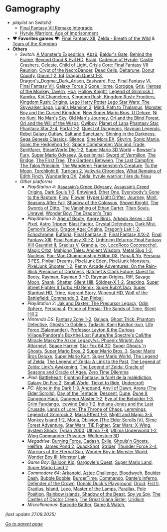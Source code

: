# Gamography

* *playlist* on Switch2
  * [Final Fantasy VII Remake Integrade](https://fr.wikipedia.org/wiki/Final_Fantasy_VII_Remake),
  * [Hyrule Warriors: Age of Imprisonment](https://en.wikipedia.org/wiki/Hyrule_Warriors:_Age_of_Imprisonment)
* :heart: **Favorites games** :heart::
  [Final Fantasy XII](https://en.wikipedia.org/wiki/Final_Fantasy_XII),
  [Zelda - Breath of the Wild](https://en.wikipedia.org/wiki/The_Legend_of_Zelda:_Breath_of_the_Wild)
  & [Tears of the Kingdom](https://en.wikipedia.org/wiki/The_Legend_of_Zelda:_Tears_of_the_Kingdom)
* **Others**
  * _Switch_:
    [A Monster's Expedition](https://www.monsterexpedition.com/),
    [Abzû](https://en.wikipedia.org/wiki/Abz%C3%BB),
    [Baldur's Gate](https://en.wikipedia.org/wiki/Baldur%27s_Gate),
    [Behind the Frame](https://en.wikipedia.org/wiki/Behind_the_Frame%3A_The_Finest_Scenery),
    [Beyond Good & Evil HD](https://en.wikipedia.org/wiki/Beyond_Good_%26_Evil_(video_game)),
    [Braid](https://en.wikipedia.org/wiki/Braid_(video_game)),
    [Cadence of Hyrule](https://en.wikipedia.org/wiki/Cadence_of_Hyrule),
    [Castle Crashers](https://en.wikipedia.org/wiki/Castle_Crashers),
    [Celeste](https://en.wikipedia.org/wiki/Celeste_(video_game)),
    [Child of Light](https://en.wikipedia.org/wiki/Child_of_Light),
    [Crisis Core: Final Fantasy VII Reunion](https://en.wikipedia.org/wiki/Crisis_Core:_Final_Fantasy_VII),
    [Crypt of the NecroDancer](https://en.wikipedia.org/wiki/Crypt_of_the_NecroDancer),
    [Dead Cells](https://en.wikipedia.org/wiki/Dead_Cells),
    [Deltarune](https://en.wikipedia.org/wiki/Deltarune),
    [Donut County](https://en.wikipedia.org/wiki/Donut_County),
    [Doom 1,2, 64](https://en.wikipedia.org/wiki/Doom_(1993_video_game))
    [Dragon Quest 1-3](https://en.wikipedia.org/wiki/Dragon_Quest),
    [Dragon's_Dogma:_Dark_Arisen](https://en.wikipedia.org/wiki/Dragon%27s_Dogma#Dragon's_Dogma:_Dark_Arisen),
    [Eastward](https://en.wikipedia.org/wiki/Eastward_(video_game)),
    [Fez](https://en.wikipedia.org/wiki/Fez_(video_game)),
    [Final Fantasy VI](https://en.wikipedia.org/wiki/Final_Fantasy_VI),
    [Final Fantasy VII](https://en.wikipedia.org/wiki/Final_Fantasy_VII),
    [Galaxy Force 2](https://en.wikipedia.org/wiki/Galaxy_Force)
    [Gone Home](https://en.wikipedia.org/wiki/Gone_Home),
    [Gorogoa](https://en.wikipedia.org/wiki/Gorogoa),
    [Gris](https://en.wikipedia.org/wiki/Gris),
    [Heroes of the Monkey Tavern](https://heroesofthemonkeytavern.com/),
    [Hoa](https://www.hoathegame.com/),
    [Hollow Knight](https://en.wikipedia.org/wiki/Hollow_Knight),
    [Legend of Grimrock 1](https://en.wikipedia.org/wiki/Legend_of_Grimrock),
    [Kamiko](https://en.wikipedia.org/wiki/Kamiko),
    [Kid Chameleon](https://en.wikipedia.org/wiki/Kid_Chameleon),
    [Kingdom Rush, Kingdom Rush: Frontiers](https://en.wikipedia.org/wiki/Kingdom_Rush),
    [Kingdom Rush: Origins](https://en.wikipedia.org/wiki/Kingdom_Rush:_Origins),
    [Lego Harry Potter](https://en.wikipedia.org/wiki/Lego_Harry_Potter:_Years_1%E2%80%934)
    [Lego Star Wars: The Skywalker Saga](https://en.wikipedia.org/wiki/Lego_Star_Wars:_The_Skywalker_Saga),
    [Luigi's Mansion 3](https://en.wikipedia.org/wiki/Luigi%27s_Mansion_3),
    [Mind: Path to Thalamus](https://en.wikipedia.org/wiki/Mind:_Path_to_Thalamus),
    [Monster Boy and the Cursed Kingdom](https://en.wikipedia.org/wiki/Monster_Boy_and_the_Cursed_Kingdom),
    [New Super Mario Bros. U Deluxe](https://en.wikipedia.org/wiki/New_Super_Mario_Bros._U),
    [Ni no Kuni](https://en.wikipedia.org/wiki/Ni_no_Kuni),
    [No Man's Sky](https://en.wikipedia.org/wiki/No_Man%27s_Sky),
    [Old Man's Journey](https://en.wikipedia.org/wiki/Old_Man%27s_Journey),
    [Ori and the Blind Forest](https://en.wikipedia.org/wiki/Ori_and_the_Blind_Forest),
    [Ori and the Will of the Wisps](https://en.wikipedia.org/wiki/Ori_and_the_Will_of_the_Wisps),
    [Owlboy](https://en.wikipedia.org/wiki/Owlboy),
    [Planet of Lana](https://en.wikipedia.org/wiki/Planet_of_Lana)
    [Phantasy Star](https://en.wikipedia.org/wiki/Phantasy_Star_(video_game)),
    [Phantasy Star 2-4](https://en.wikipedia.org/wiki/Phantasy_Star_II),
    [Portal 1-2](https://en.wikipedia.org/wiki/Portal_(video_game)),
    [Quest of Dungeons](https://en.wikipedia.org/wiki/Quest_of_Dungeons),
    [Rayman Legends](https://en.wikipedia.org/wiki/Rayman_Legends),
    [Rebel Galaxy Outlaw](https://en.wikipedia.org/wiki/Rebel_Galaxy_Outlaw),
    [Salt and Sanctuary](https://en.wikipedia.org/wiki/Salt_and_Sanctuary),
    [Shining in the Darkness](https://en.wikipedia.org/wiki/Shining_in_the_Darkness),
    [Sega Genesis Classics](https://en.wikipedia.org/wiki/Sega_Genesis_Classics),
    [Silence](https://en.wikipedia.org/wiki/Silence_(video_game)),
    [Sine Mora EX](https://en.wikipedia.org/wiki/Sine_Mora),
    [Skyrim](https://en.wikipedia.org/wiki/The_Elder_Scrolls_V:_Skyrim),
    [Sonic Mania](https://en.wikipedia.org/wiki/Sonic_Mania),
    [Sonic the Hedgehog 1-2](https://en.wikipedia.org/wiki/Sonic_the_Hedgehog_(1991_video_game)),
    [Space Commander: War and Trade](https://store.steampowered.com/app/1449750/Space_Commander_War_and_Trade/),
    [Spiritfarer](https://en.wikipedia.org/wiki/Spiritfarer),
    [SteamWorld Dig 1-2](https://en.wikipedia.org/wiki/SteamWorld_Dig),
    [Super Mario 3D World](https://en.wikipedia.org/wiki/Super_Mario_3D_World) +
    [Bowser's Fury](https://en.wikipedia.org/wiki/Bowser%27s_Fury),
    [Super Mario Odyssey](https://en.wikipedia.org/wiki/Super_Mario_Odyssey),
    [Superliminal](https://en.wikipedia.org/wiki/Superliminal),
    [Sword of Vermilion](https://en.wikipedia.org/wiki/Sword_of_Vermilion),
    [The Bridge](https://en.wikipedia.org/wiki/The_Bridge_(video_game)),
    [The First Tree](https://en.wikipedia.org/wiki/The_First_Tree),
    [The Gardens Between](https://en.wikipedia.org/wiki/The_Gardens_Between),
    [The Last Campfire](https://en.wikipedia.org/wiki/The_Last_Campfire),
    [The Talos Principle](https://en.wikipedia.org/wiki/The_Talos_Principle),
    [The Wanderer: Frankenstein’s Creature](https://store.steampowered.com/app/966670/The_Wanderer_Frankensteins_Creature/),
    [To the Moon](https://en.wikipedia.org/wiki/To_the_Moon),
    [Torchlight II](https://en.wikipedia.org/wiki/Torchlight_II),
    [Turrican 2](https://www.lemon64.com/game/turrican-2),
    [Valkyria Chronicles](https://en.wikipedia.org/wiki/Valkyria_Chronicles_(video_game)),
    [What Remains of Edith Finch](https://en.wikipedia.org/wiki/What_Remains_of_Edith_Finch),
    [Wunderling DX](https://store.steampowered.com/app/732930/Wunderling_DX/),
    [Zelda: hyrule warrior: l'ère du fléau](https://en.wikipedia.org/wiki/Hyrule_Warriors:_Age_of_Calamity)
  * _Other platforms_
    * _PlayStation 4_:
      [Assassin’s Creed Odyssey](https://fr.wikipedia.org/wiki/Assassin%27s_Creed_Odyssey),
      [Assassin’s Creed Origins](https://fr.wikipedia.org/wiki/Assassin%27s_Creed_Origins),
      [Dark Souls 1-3](https://fr.wikipedia.org/wiki/Dark_Souls),
      [Entwined](https://en.wikipedia.org/wiki/Entwined_(video_game)),
      [Ether One](https://en.wikipedia.org/wiki/Ether_One),
      [Everybody's Gone to the Rapture](https://en.wikipedia.org/wiki/Everybody%27s_Gone_to_the_Rapture),
      [Flow](https://en.wikipedia.org/wiki/Flow_(video_game)),
      [Flower](https://en.wikipedia.org/wiki/Flower_(video_game)),
      [Hyper Light Drifter](https://en.wikipedia.org/wiki/Hyper_Light_Drifter),
      [Journey](https://en.wikipedia.org/wiki/Journey_(2012_video_game)),
      [Minit](https://en.wikipedia.org/wiki/Minit),
      [Seasons After Fall](https://en.wikipedia.org/wiki/Seasons_After_Fall),
      [Shadow of the Colossus](https://en.wikipedia.org/wiki/Shadow_of_the_Colossus),
      [Shovel Knight](https://en.wikipedia.org/wiki/Shovel_Knight),
      [The Swords of Ditto](https://en.wikipedia.org/wiki/The_Swords_of_Ditto),
      [The Vanishing of Ethan Carter](https://en.wikipedia.org/wiki/The_Vanishing_of_Ethan_Carter),
      [Titan Souls](https://en.wikipedia.org/wiki/Titan_Souls),
      [Unravel](https://en.wikipedia.org/wiki/Unravel_(video_game)),
      [Wonder Boy: The Dragon's Trap](https://en.wikipedia.org/wiki/Wonder_Boy:_The_Dragon%27s_Trap)
    * _PlayStation 3_:
      [Age of Booty](https://en.wikipedia.org/wiki/Age_of_Booty),
      [Angry Birds](https://en.wikipedia.org/wiki/Angry_Birds),
      [Arkedo Series - 03 Pixel](https://www.pastagames.com/arkedo-series-03-pixel/),
      [Astro Tripper](https://store.steampowered.com/app/110600/Astro_Tripper/),
      [Blast Factor](https://en.wikipedia.org/wiki/Blast_Factor),
      [Crystal Defenders](https://en.wikipedia.org/wiki/Crystal_Defenders),
      [Dark Mist](https://en.wikipedia.org/wiki/Dark_Mist),
      [Demon’s Souls](https://en.wikipedia.org/wiki/Demon%27s_Souls),
      [Dragon Age: Origins](https://en.wikipedia.org/wiki/Dragon_Age:_Origins),
      [Dragon’s Lair 1-2](https://en.wikipedia.org/wiki/Dragon%27s_Lair),
      [Echochrome](https://en.wikipedia.org/wiki/Echochrome),
      [Eufloria](https://en.wikipedia.org/wiki/Eufloria),
      [Final Fantasy IX](https://en.wikipedia.org/wiki/Final_Fantasy_IX),
      [Final Fantasy X/X-2](https://en.wikipedia.org/wiki/Final_Fantasy_X/X-2_HD_Remaster),
      [Final Fantasy XIII](https://en.wikipedia.org/wiki/Final_Fantasy_XIII),
      [Final Fantasy XIII-2](https://en.wikipedia.org/wiki/Final_Fantasy_XIII-2),
      [Lightning Returns: Final Fantasy XIII](https://en.wikipedia.org/wiki/Lightning_Returns:_Final_Fantasy_XIII)
      [Gauntlet II](https://en.wikipedia.org/wiki/Gauntlet_II),
      [Gradius V](https://en.wikipedia.org/wiki/Gradius_V),
      [Grandia](https://en.wikipedia.org/wiki/Grandia),
      [Ico](https://en.wikipedia.org/wiki/Ico),
      [LocoRoco Cocoreccho!](https://en.wikipedia.org/wiki/LocoRoco_Cocoreccho!),
      [Magic Orbz](https://en.wikipedia.org/wiki/Magic_Orbz),
      [Mahjong Tales: Ancient Wisdom](https://en.wikipedia.org/wiki/Mahjong_Tales:_Ancient_Wisdom),
      [Metal Slug 1-2](https://en.wikipedia.org/wiki/Metal_Slug),
      [Nucleus](https://en.wikipedia.org/wiki/Nucleus_(video_game)),
      [Pac-Man Championship Editon DX](https://en.wikipedia.org/wiki/Pac-Man_Championship_Edition_DX),
      [Papa & Yo](https://en.wikipedia.org/wiki/Papo_%26_Yo),
      [Persona 3 FES](https://en.wikipedia.org/wiki/Persona_3#Persona_3_FES),
      [Pinball Dreams](https://en.wikipedia.org/wiki/Pinball_Dreams),
      [PixelJunk Eden](https://en.wikipedia.org/wiki/PixelJunk_Eden),
      [PixelJunk Monsters](https://en.wikipedia.org/wiki/PixelJunk_Monsters),
      [PixelJunk Shooter 1-2](https://en.wikipedia.org/wiki/PixelJunk_Shooter),
      [Penny Arcade Adventures: On the Rain-Slick Precipice of Darkness](https://en.wikipedia.org/wiki/Penny_Arcade_Adventures:_On_the_Rain-Slick_Precipice_of_Darkness),
      [Ratchet & Clank Future: Quest for Booty](https://en.wikipedia.org/wiki/Ratchet_%26_Clank_Future:_Quest_for_Booty),
      [Rayman](https://en.wikipedia.org/wiki/Rayman_(video_game)),
      [Rayman 3 HD](https://en.wikipedia.org/wiki/Rayman_3:_Hoodlum_Havoc#HD_version),
      [Rayman Origins](https://en.wikipedia.org/wiki/Rayman_Origins),
      Riff,
      [Savage Moon](https://en.wikipedia.org/wiki/Savage_Moon),
      [Shank](https://en.wikipedia.org/wiki/Shank_(video_game)),
      [Shatter](https://en.wikipedia.org/wiki/Shatter_(video_game)),
      [Silent Hill](https://en.wikipedia.org/wiki/Silent_Hill_(video_game)),
      [Söldner-X 1-2](https://en.wikipedia.org/wiki/S%C3%B6ldner-X:_Himmelsst%C3%BCrmer),
      [Stacking](https://en.wikipedia.org/wiki/Stacking_(video_game)),
      [Super Street Fighter II Turbo HD Remix](https://en.wikipedia.org/wiki/Super_Street_Fighter_II_Turbo_HD_Remix),
      [Super Rub'A'Dub](https://en.wikipedia.org/wiki/Super_Rub_%27a%27_Dub),
      [Super Stardust HD](https://en.wikipedia.org/wiki/Super_Stardust_HD),
      [Trine](https://en.wikipedia.org/wiki/Trine_(video_game)),
      [Vagrant Story](https://en.wikipedia.org/wiki/Vagrant_Story),
      [Wipeout HD](https://en.wikipedia.org/wiki/Wipeout_HD),
      [Wolf of the Battlefield: Commando 3](https://en.wikipedia.org/wiki/Wolf_of_the_Battlefield:_Commando_3),
      [Zen Pinball](https://en.wikipedia.org/wiki/Zen_Pinball)
    * _PlayStation 2_:
      [Jak and Daxter: The Precursor Legacy](https://en.wikipedia.org/wiki/Jak_and_Daxter:_The_Precursor_Legacy), 
      [Odin Sphere](https://en.wikipedia.org/wiki/Odin_Sphere),
      [Persona 4](https://en.wikipedia.org/wiki/Persona_4),
      [Prince of Persia: The Sands of Time](https://en.wikipedia.org/wiki/Prince_of_Persia:_The_Sands_of_Time),
      [Silent Hill 2](https://en.wikipedia.org/wiki/Silent_Hill_2)
    * _Nintendo DS_:
      [Fantasy Zone 1-2](https://en.wikipedia.org/wiki/Fantasy_Zone),
      [Galaga](https://en.wikipedia.org/wiki/Galaga),
      [Ghost Trick: Phantom Detective](https://en.wikipedia.org/wiki/Ghost_Trick:_Phantom_Detective),
      [Ghosts 'n Goblins](https://en.wikipedia.org/wiki/Ghosts_%27n_Goblins),
      [Tadashii Kanji Kakitori-kun](https://tcrf.net/DS_Kageyama_Method:_Tadashii_Kanji_Kakitori-kun_-_Kondo_wa_Kanken_Taisaku_Dayo!),
      [Life Force (Salamander)](https://en.wikipedia.org/wiki/Salamander_(video_game)),
      [Professor Layton & the Curious Village/Pandora's Box/the Lost Future/the Spectre's Call/the Miracle Mask/the Azran Legacy/vs. Phoenix Wright: Ace Attorney)](https://en.wikipedia.org/wiki/Professor_Layton),
      [Space Harrier](https://en.wikipedia.org/wiki/Space_Harrier),
      [Star Fox 64 3D](https://en.wikipedia.org/wiki/Star_Fox_64_3D),
      [Super Ghouls 'n Ghosts](https://en.wikipedia.org/wiki/Super_Ghouls_%27n_Ghosts),
      [Super Mario Bros. 2](https://en.wikipedia.org/wiki/Super_Mario_Bros._2)
      [Super Mario Bros. 3](https://en.wikipedia.org/wiki/Super_Mario_Bros._3),
      [Super Mario Bros Deluxe](https://en.wikipedia.org/wiki/Super_Mario_Bros.#Super_Mario_Bros._Deluxe),
      [Super Mario Kart](https://en.wikipedia.org/wiki/Super_Mario_Kart),
      [Super Mario World](https://en.wikipedia.org/wiki/Super_Mario_World),
      [The Legend of Zelda](https://en.wikipedia.org/wiki/The_Legend_of_Zelda_(video_game)),
      [The Legend of Zelda: A Link to the Past](https://en.wikipedia.org/wiki/The_Legend_of_Zelda:_A_Link_to_the_Past),
      [The Legend of Zelda: Link's Awakening](https://en.wikipedia.org/wiki/The_Legend_of_Zelda:_Link%27s_Awakening),
      [The Legend of Zelda: Oracle of Seasons and Oracle of Ages](https://en.wikipedia.org/wiki/The_Legend_of_Zelda:_Oracle_of_Seasons_and_Oracle_of_Ages),
      [Zero Time Dilemma](https://en.wikipedia.org/wiki/Zero_Time_Dilemma)
    * _iPad_:
      [Battleheart](https://en.wikipedia.org/wiki/Battleheart),
      [Fighting Fantasy: la forêt de la malédiction](https://en.wikipedia.org/wiki/Fighting_Fantasy#Video_games),
      [Galaxy On Fire 2](https://en.wikipedia.org/wiki/Galaxy_On_Fire_2),
      [Small World](https://store.steampowered.com/app/235620/Small_World/?l=french),
      [Ticket to Ride](https://en.wikipedia.org/wiki/Ticket_to_Ride_(video_game)),
      [Undercroft](https://www.dungeoncrawlers.org/game/undercroft/)
    * _PC_:
      [Alone in the Dark 1-3](https://en.wikipedia.org/wiki/Alone_in_the_Dark),
      [Angband](https://en.wikipedia.org/wiki/Angband_(video_game)),
      [Anvil of Dawn](https://en.wikipedia.org/wiki/Anvil_of_Dawn),
      [Arena (The Elder Scrolls)](https://en.wikipedia.org/wiki/The_Elder_Scrolls:_Arena),
      [Day of the Tentacle](https://fr.wikipedia.org/wiki/Day_of_the_Tentacle),
      [Descent](https://en.wikipedia.org/wiki/Descent_(video_game)),
      [Dune](https://en.wikipedia.org/wiki/Dune_(video_game)),
      [Dune II](https://en.wikipedia.org/wiki/Dune_II),
      [Dungeon Hack](https://en.wikipedia.org/wiki/Dungeon_Hack),
      [Dungeon Master 1-2](https://en.wikipedia.org/wiki/Dungeon_Master_(video_game)),
      [Eye of the Beholder 1-3](https://en.wikipedia.org/wiki/Eye_of_the_Beholder_(video_game)),
      [Grim Fandango](https://en.wikipedia.org/wiki/Grim_Fandango),
      [Icewind Dale 1-2](https://en.wikipedia.org/wiki/Icewind_Dale),
      [Indiana Jones and the Last Crusade](https://en.wikipedia.org/wiki/Indiana_Jones_and_the_Last_Crusade:_The_Graphic_Adventure),
      [Lands of Lore: The Throne of Chaos](https://en.wikipedia.org/wiki/Lands_of_Lore:_The_Throne_of_Chaos),
      [Lemmings](https://en.wikipedia.org/wiki/Lemmings_(video_game)),
      [Legend of Grimrock 2](https://en.wikipedia.org/wiki/Legend_of_Grimrock),
      [Mass Effect 1-3](https://en.wikipedia.org/wiki/Mass_Effect_(video_game)),
      [Might and Magic 3-5](https://en.wikipedia.org/wiki/Might_and_Magic),
      [Monkey Island 1-2](https://en.wikipedia.org/wiki/Monkey_Island),
      [Moria](https://en.wikipedia.org/wiki/Moria_(1983_video_game)),
      [Oblivion (The Elder Scrolls IV)](https://en.wikipedia.org/wiki/The_Elder_Scrolls_IV:_Oblivion),
      [Slime Forest Adventure](https://lrnj.com/),
      [Star Wars: TIE Fighter](https://en.wikipedia.org/wiki/Star_Wars:_TIE_Fighter),
      [Star Wars: X-Wing](https://en.wikipedia.org/wiki/Star_Wars:_X-Wing_(video_game)),
      [System Shock](https://en.wikipedia.org/wiki/System_Shock),
      [Tyrian 2000](https://en.wikipedia.org/wiki/Tyrian_(video_game)),
      [Ultima 7-8](https://en.wikipedia.org/wiki/Ultima_VII:_The_Black_Gate),
      [Ultima Underworld 1-2](https://en.wikipedia.org/wiki/Ultima_Underworld:_The_Stygian_Abyss),
      [Wing Commander: Privateer](https://en.wikipedia.org/wiki/Wing_Commander:_Privateer),
      [Wolfenstein 3D](https://en.wikipedia.org/wiki/Wolfenstein_3D)
    * _Megadrive_:
      [Burning Force](https://en.wikipedia.org/wiki/Burning_Force),
      [Cadash](https://en.wikipedia.org/wiki/Cadash),
      [Exile](https://en.wikipedia.org/wiki/Exile_(1988_video_game_series)),
      [Ghouls'n Ghosts](https://en.wikipedia.org/wiki/Ghouls_%27n_Ghosts),
      [Hellfire](https://en.wikipedia.org/wiki/Hellfire_(video_game)),
      [James Pond 2](https://en.wikipedia.org/wiki/James_Pond_2),
      [QuackShot](https://en.wikipedia.org/wiki/QuackShot),
      [Strider](https://en.wikipedia.org/wiki/Strider_(1989_arcade_game)),
      [Thunder Force 2-4](https://en.wikipedia.org/wiki/Thunder_Force_III),
      [Warriors of the Eternal Sun](https://en.wikipedia.org/wiki/Dungeons_%26_Dragons:_Warriors_of_the_Eternal_Sun),
      [Wonder Boy in Monster World](https://en.wikipedia.org/wiki/Wonder_Boy_in_Monster_World),
      [Wonder Boy III: Monster Lair](https://en.wikipedia.org/wiki/Wonder_Boy_III:_Monster_Lair)
    * _Game Boy_:
      [Balloon Kid](https://en.wikipedia.org/wiki/Balloon_Kid),
      [Gargoyle's Quest](https://en.wikipedia.org/wiki/Gargoyle%27s_Quest),
      [Super Mario Land](https://en.wikipedia.org/wiki/Super_Mario_Land),
      [Super Mario Land 2](https://en.wikipedia.org/wiki/Super_Mario_Land_2:_6_Golden_Coins)
    * _Commodore 64_:
      [Arkanoid](https://www.lemon64.com/game/arkanoid),
      [Aztec Challenge](https://en.wikipedia.org/wiki/Aztec_Challenge),
      [Bloodwych](https://en.wikipedia.org/wiki/Bloodwych),
      [Boulder Dash](https://en.wikipedia.org/wiki/Boulder_Dash_(video_game)),
      [Bubble Bobble](https://en.wikipedia.org/wiki/Bubble_Bobble),
      [BurgerTime](https://en.wikipedia.org/wiki/BurgerTime),
      [Commando](https://www.lemon64.com/game/commando),
      [Dante's Inferno](https://www.lemon64.com/game/dantes-inferno),
      [Defender of the Crown](https://www.lemon64.com/game/defender-of-the-crown),
      [Donald Duck's Playground](https://www.lemon64.com/game/donald-ducks-playground),
      [Druid](https://www.lemon64.com/game/druid),
      [Fist II](https://www.lemon64.com/game/fist-2),
      [Gradius](https://en.wikipedia.org/wiki/Gradius),
      [Island](https://www.myabandonware.com/game/island-lzq),
      [Loco](https://www.lemon64.com/game/loco),
      [Master of the Lamps](https://www.lemon64.com/game/master-of-the-lamps),
      [Parallax](https://www.lemon64.com/game/parallax),
      [Pole Position](https://www.lemon64.com/game/pole-position),
      [Rainbow islands](https://www.lemon64.com/game/rainbow-islands),
      [Shadow of the Beast](https://www.lemon64.com/game/shadow-of-the-beast),
      [Spy vs Spy](https://www.lemon64.com/game/spy-vs-spy),
      [The Castles of Doctor Creep](https://www.lemon64.com/game/castles-of-doctor-creep),
      [The Great Giana Sister](https://www.lemon64.com/game/great-giana-sisters),
      [Uridium](https://www.lemon64.com/game/uridium)
    * _Miscellaneous_:
      [Barcode Battler](https://fr.wikipedia.org/wiki/Barcode_Battler),
      [Game & Watch](https://en.wikipedia.org/wiki/Game_%26_Watch),

_(last update 27.09.2025)_

[*Go to parent page*](../README.md)
